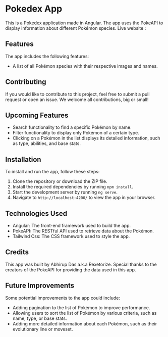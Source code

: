 # Pokedex App

This is a Pokedex application made in Angular. The app uses the [PokeAPI](https://pokeapi.co/) to display information about different Pokémon species.
Live website : 

## Features

The app includes the following features:

- A list of all Pokémon species with their respective images and names.

## Contributing

If you would like to contribute to this project, feel free to submit a pull request or open an issue. We welcome all contributions, big or small!


## Upcoming Features

- Search functionality to find a specific Pokémon by name.
- Filter functionality to display only Pokémon of a certain type.
- Clicking on a Pokémon in the list displays its detailed information, such as type, abilities, and base stats.

## Installation

To install and run the app, follow these steps:

1. Clone the repository or download the ZIP file.
2. Install the required dependencies by running `npm install`.
3. Start the development server by running `ng serve`.
4. Navigate to `http://localhost:4200/` to view the app in your browser.

## Technologies Used

- Angular: The front-end framework used to build the app.
- PokeAPI: The RESTful API used to retrieve data about the Pokémon.
- Tailwind Css: The CSS framework used to style the app.

## Credits

This app was built by Abhirup Das a.k.a Rexetorize. Special thanks to the creators of the PokeAPI for providing the data used in this app.

## Future Improvements

Some potential improvements to the app could include:

- Adding pagination to the list of Pokémon to improve performance.
- Allowing users to sort the list of Pokémon by various criteria, such as name, type, or base stats.
- Adding more detailed information about each Pokémon, such as their evolutionary line or moveset.
